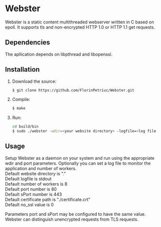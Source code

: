 # Webster

Webster is a static content multithreaded webserver written in C based on epoll.
It supports tls and non-encrypted HTTP 1.0 or HTTP 1.1 get requests.

## Dependencies

The apllication depends on libpthread and libopenssl.

## Installation

1. Download the source:<br />
	```bash
	$ git clone https://github.com/FlorinPetriuc/Webster.git
	```
	
2. Compile:<br />
	```bash
	$ make
	```
	
3. Run:<br />
	```bash
    cd build/bin
	$ sudo ./webster -wdir=<your website directory> -logfile=<log file path> -workers=<number of workers> -port=<http server port> -sPort=<https server port> -certificate=<ssl certificate path with RSA key and chain authority> -no_ssl=<0 or 1>
	```
	
## Usage

Setup Webster as a daemon on your system and run using the appropriate wdir and port parameters.
Optionally you can set a log file to monitor the application and number of workers.<br />
Default website directory is "."<br />
Default logfile is stdout<br />
Default number of workers is 8<br />
Default port number is 80<br />
Default sPort number is 443<br />
Default certificate path is "./certificate.crt"<br />
Default no_ssl value is 0<br />

Parameters port and sPort may be configured to have the same value. Webster can distinguish unencrypted requests from TLS requests.
